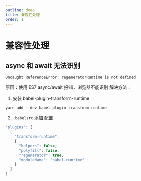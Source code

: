 ```yaml
---
outline: deep
title: 兼容性处理
order: 1
---
```


# 兼容性处理

## async 和 await 无法识别

```shell
Uncaught ReferenceError: regeneratorRuntime is not defined
```

原因：使用 ES7 async/await 报错，浏览器不能识别
解决方法：

1. 安装 babel-plugin-transform-runtime

```shell
yarn add --dev babel-plugin-transform-runtime
```

2. `.babelsrc` 添加 配置

```javascript
"plugins": [
  [
    "transform-runtime",
    {
      "helpers": false,
      "polyfill": false,
      "regenerator": true,
      "moduleName": "babel-runtime"
    }
  ]
]
```
